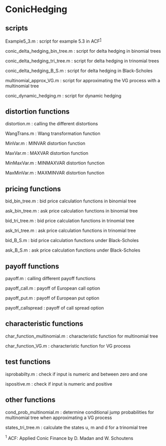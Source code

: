 ConicHedging
============

## scripts

Example5_3.m : script for example 5.3 in ACF<sup>[1](#myfootnote1)</sup>

conic_delta_hedging_bin_tree.m : script for delta hedging in binomial trees

conic_delta_hedging_tri_tree.m : script for delta hedging in trinomial trees

conic_delta_hedging_B_S.m : script for delta hedging in Black-Scholes

multinomial_approx_VG.m : script for approximating the VG process with a multinomial tree

conic_dynamic_hedging.m : script for dynamic hedging 

## distortion functions

distortion.m : calling the different distortions

WangTrans.m : Wang transformation function

MinVar.m    : MINVAR distortion function

MaxVar.m    : MAXVAR distortion function

MinMaxVar.m : MINMAXVAR distortion function

MaxMinVar.m : MAXMINVAR distortion function 

## pricing functions

bid_bin_tree.m : bid price calculation functions in binomial tree

ask_bin_tree.m : ask price calculation functions in binomial tree

bid_tri_tree.m : bid price calculation functions in trinomial tree

ask_tri_tree.m : ask price calculation functions in trinomial tree

bid_B_S.m : bid price calculation functions under Black-Scholes

ask_B_S.m : ask price calculation functions under Black-Scholes

## payoff functions

payoff.m : calling different payoff functions

payoff_call.m : payoff of European call option

payoff_put.m : payoff of European put option

payoff_callspread : payoff of call spread option	

## characteristic functions

char_function_multinomial.m : characteristic function for multinomial tree

char_function_VG.m : characteristic function for VG process

## test functions

isprobabilty.m : check if input is  numeric and between zero and one

ispositive.m : check if input is  numeric and positive

## other functions

cond_prob_multinomial.m : determine conditional jump probabilities for multinomial tree when approximating a VG process

states_tri_tree.m : calculate the states u, m and d for a trinomial tree

<sup><a name="myfootnote1">1</a></sup> ACF: Applied Conic Finance by D. Madan and W. Schoutens 